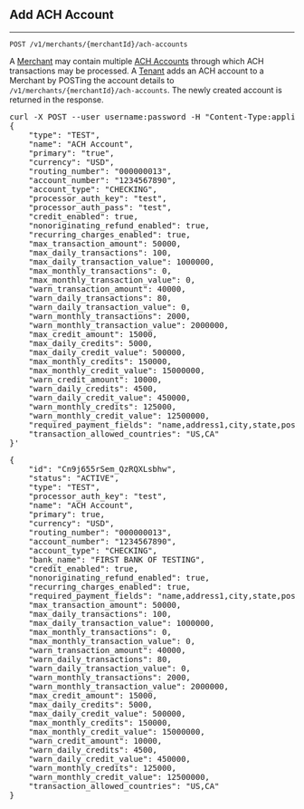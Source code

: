 Add ACH Account
--------------------
--------------------

    POST /v1/merchants/{merchantId}/ach-accounts

A [Merchant](types#merchant-section) may contain multiple
[ACH Accounts](types#achaccount-section) through which ACH transactions may be processed.
A [Tenant](types#tenant-section) adds an ACH account to a Merchant by POSTing the account
details to `/v1/merchants/{merchantId}/ach-accounts`. The newly created account is
returned in the response.

<div class="http-example http-request-example">
  <pre class="prettyprint">
curl -X POST --user username:password -H "Content-Type:application/json" {{site.data.variables.apiurl.gateway}}/v1/merchants/wKgeRDynFnyBPKdn4XIAAQ/ach-accounts -d'
{
    "type": "TEST",
    "name": "ACH Account",
    "primary": "true",
    "currency": "USD",
    "routing_number": "000000013",
    "account_number": "1234567890",
    "account_type": "CHECKING",
    "processor_auth_key": "test",
    "processor_auth_pass": "test",
    "credit_enabled": true,
    "nonoriginating_refund_enabled": true,
    "recurring_charges_enabled": true,
    "max_transaction_amount": 50000,
    "max_daily_transactions": 100,
    "max_daily_transaction_value": 1000000,
    "max_monthly_transactions": 0,
    "max_monthly_transaction_value": 0,
    "warn_transaction_amount": 40000,
    "warn_daily_transactions": 80,
    "warn_daily_transaction_value": 0,
    "warn_monthly_transactions": 2000,
    "warn_monthly_transaction_value": 2000000,
    "max_credit_amount": 15000,
    "max_daily_credits": 5000,
    "max_daily_credit_value": 500000,
    "max_monthly_credits": 150000,
    "max_monthly_credit_value": 15000000,
    "warn_credit_amount": 10000,
    "warn_daily_credits": 4500,
    "warn_daily_credit_value": 450000,
    "warn_monthly_credits": 125000,
    "warn_monthly_credit_value": 12500000,
    "required_payment_fields": "name,address1,city,state,postal_code",
    "transaction_allowed_countries": "US,CA"
}'</pre>
</div>

<div class="http-example http-response-example">
  <pre class="prettyprint">
{
    "id": "Cn9j655rSem_QzRQXLsbhw",
    "status": "ACTIVE",
    "type": "TEST",
    "processor_auth_key": "test",
    "name": "ACH Account",
    "primary": true,
    "currency": "USD",
    "routing_number": "000000013",
    "account_number": "1234567890",
    "account_type": "CHECKING",
    "bank_name": "FIRST BANK OF TESTING",
    "credit_enabled": true,
    "nonoriginating_refund_enabled": true,
    "recurring_charges_enabled": true,
    "required_payment_fields": "name,address1,city,state,postal_code",
    "max_transaction_amount": 50000,
    "max_daily_transactions": 100,
    "max_daily_transaction_value": 1000000,
    "max_monthly_transactions": 0,
    "max_monthly_transaction_value": 0,
    "warn_transaction_amount": 40000,
    "warn_daily_transactions": 80,
    "warn_daily_transaction_value": 0,
    "warn_monthly_transactions": 2000,
    "warn_monthly_transaction_value": 2000000,
    "max_credit_amount": 15000,
    "max_daily_credits": 5000,
    "max_daily_credit_value": 500000,
    "max_monthly_credits": 150000,
    "max_monthly_credit_value": 15000000,
    "warn_credit_amount": 10000,
    "warn_daily_credits": 4500,
    "warn_daily_credit_value": 450000,
    "warn_monthly_credits": 125000,
    "warn_monthly_credit_value": 12500000,
    "transaction_allowed_countries": "US,CA"
}</pre>
</div>
